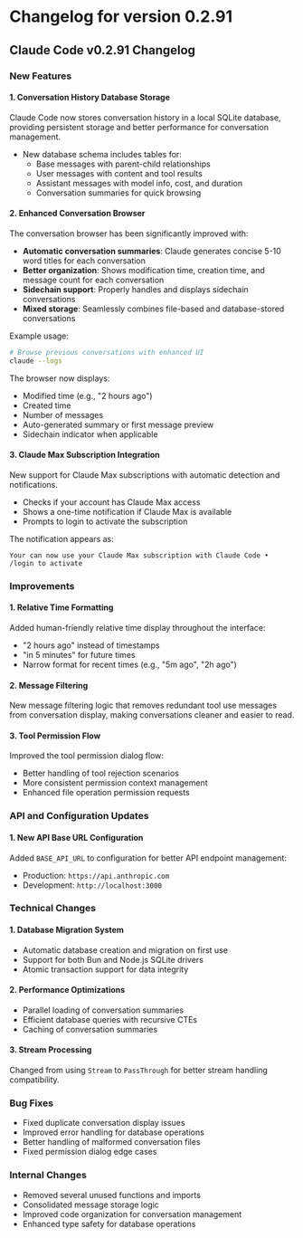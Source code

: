# Changelog for version 0.2.91

## Claude Code v0.2.91 Changelog

### New Features

#### 1. Conversation History Database Storage
Claude Code now stores conversation history in a local SQLite database, providing persistent storage and better performance for conversation management.

- New database schema includes tables for:
  - Base messages with parent-child relationships
  - User messages with content and tool results
  - Assistant messages with model info, cost, and duration
  - Conversation summaries for quick browsing

#### 2. Enhanced Conversation Browser
The conversation browser has been significantly improved with:

- **Automatic conversation summaries**: Claude generates concise 5-10 word titles for each conversation
- **Better organization**: Shows modification time, creation time, and message count for each conversation
- **Sidechain support**: Properly handles and displays sidechain conversations
- **Mixed storage**: Seamlessly combines file-based and database-stored conversations

Example usage:
```bash
# Browse previous conversations with enhanced UI
claude --logs
```

The browser now displays:
- Modified time (e.g., "2 hours ago")
- Created time
- Number of messages
- Auto-generated summary or first message preview
- Sidechain indicator when applicable

#### 3. Claude Max Subscription Integration
New support for Claude Max subscriptions with automatic detection and notifications.

- Checks if your account has Claude Max access
- Shows a one-time notification if Claude Max is available
- Prompts to login to activate the subscription

The notification appears as:
```
Your can now use your Claude Max subscription with Claude Code • /login to activate
```

### Improvements

#### 1. Relative Time Formatting
Added human-friendly relative time display throughout the interface:
- "2 hours ago" instead of timestamps
- "in 5 minutes" for future times
- Narrow format for recent times (e.g., "5m ago", "2h ago")

#### 2. Message Filtering
New message filtering logic that removes redundant tool use messages from conversation display, making conversations cleaner and easier to read.

#### 3. Tool Permission Flow
Improved the tool permission dialog flow:
- Better handling of tool rejection scenarios
- More consistent permission context management
- Enhanced file operation permission requests

### API and Configuration Updates

#### 1. New API Base URL Configuration
Added `BASE_API_URL` to configuration for better API endpoint management:
- Production: `https://api.anthropic.com`
- Development: `http://localhost:3000`

### Technical Changes

#### 1. Database Migration System
- Automatic database creation and migration on first use
- Support for both Bun and Node.js SQLite drivers
- Atomic transaction support for data integrity

#### 2. Performance Optimizations
- Parallel loading of conversation summaries
- Efficient database queries with recursive CTEs
- Caching of conversation summaries

#### 3. Stream Processing
Changed from using `Stream` to `PassThrough` for better stream handling compatibility.

### Bug Fixes

- Fixed duplicate conversation display issues
- Improved error handling for database operations
- Better handling of malformed conversation files
- Fixed permission dialog edge cases

### Internal Changes

- Removed several unused functions and imports
- Consolidated message storage logic
- Improved code organization for conversation management
- Enhanced type safety for database operations
